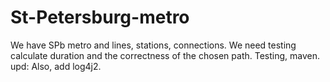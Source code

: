 # St-Petersburg-metro
We have SPb metro and lines, stations, connections. We need testing calculate duration and the correctness of the chosen path.
Testing, maven. upd: Also, add log4j2.
